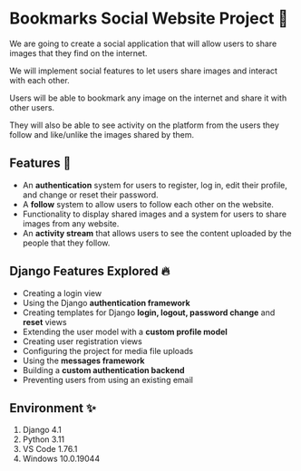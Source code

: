 
# Bookmarks Social Website Project 📝  
We are going to create a social application that will allow users to share images that they find on the internet.

We will implement social features to let users share images and interact with each other.

Users will be able to bookmark any image on the internet and share it with other users.

They will also be able to see activity on the platform from the users they follow and like/unlike the images shared by them.

## Features 🚀  
- An **authentication** system for users to register, log in, edit their profile, and change or reset their password.
- A **follow** system to allow users to follow each other on the website.
- Functionality to display shared images and a system for users to share images from any website.
- An **activity stream** that allows users to see the content uploaded by the people that they follow.

## Django Features Explored 🔥  
- Creating a login view
- Using the Django **authentication framework**
- Creating templates for Django **login, logout, password change** and **reset** views
- Extending the user model with a **custom profile model**
- Creating user registration views
- Configuring the project for media file uploads
- Using the **messages framework**
- Building a **custom authentication backend**
- Preventing users from using an existing email
    
## Environment ✨  
1. Django 4.1
2. Python 3.11
3. VS Code 1.76.1
4. Windows 10.0.19044